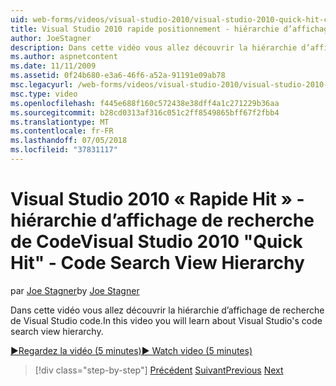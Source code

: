 ```yaml
---
uid: web-forms/videos/visual-studio-2010/visual-studio-2010-quick-hit-code-search-view-hierarchy
title: Visual Studio 2010 rapide positionnement - hiérarchie d’affichage de recherche de Code
author: JoeStagner
description: Dans cette vidéo vous allez découvrir la hiérarchie d’affichage de recherche de Visual Studio code.
ms.author: aspnetcontent
ms.date: 11/11/2009
ms.assetid: 0f24b680-e3a6-46f6-a52a-91191e09ab78
msc.legacyurl: /web-forms/videos/visual-studio-2010/visual-studio-2010-quick-hit-code-search-view-hierarchy
msc.type: video
ms.openlocfilehash: f445e688f160c572438e38dff4a1c271229b36aa
ms.sourcegitcommit: b28cd0313af316c051c2ff8549865bff67f2fbb4
ms.translationtype: MT
ms.contentlocale: fr-FR
ms.lasthandoff: 07/05/2018
ms.locfileid: "37831117"
---
```

<a name="visual-studio-2010-quick-hit---code-search-view-hierarchy"></a><span data-ttu-id="463c6-103">Visual Studio 2010 « Rapide Hit » - hiérarchie d’affichage de recherche de Code</span><span class="sxs-lookup"><span data-stu-id="463c6-103">Visual Studio 2010 "Quick Hit" - Code Search View Hierarchy</span></span>
====================
<span data-ttu-id="463c6-104">par [Joe Stagner](https://github.com/JoeStagner)</span><span class="sxs-lookup"><span data-stu-id="463c6-104">by [Joe Stagner](https://github.com/JoeStagner)</span></span>

<span data-ttu-id="463c6-105">Dans cette vidéo vous allez découvrir la hiérarchie d’affichage de recherche de Visual Studio code.</span><span class="sxs-lookup"><span data-stu-id="463c6-105">In this video you will learn about Visual Studio's code search view hierarchy.</span></span>

[<span data-ttu-id="463c6-106">&#9654;Regardez la vidéo (5 minutes)</span><span class="sxs-lookup"><span data-stu-id="463c6-106">&#9654; Watch video (5 minutes)</span></span>](https://channel9.msdn.com/Blogs/ASP-NET-Site-Videos/visual-studio-2010-quick-hit-code-search-view-hierarchy)

> [!div class="step-by-step"]
> <span data-ttu-id="463c6-107">[Précédent](visual-studio-2010-quick-hit-code-optimized-profile.md)
> [Suivant](visual-studio-2010-quick-hit-intellisense-smart-lists.md)</span><span class="sxs-lookup"><span data-stu-id="463c6-107">[Previous](visual-studio-2010-quick-hit-code-optimized-profile.md)
[Next](visual-studio-2010-quick-hit-intellisense-smart-lists.md)</span></span>
